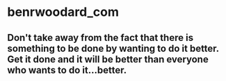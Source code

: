 # benrwoodard_com
## Don't take away from the fact that there is something to be done by wanting to do it better.  Get it done and it will be better than everyone who wants to do it...better.